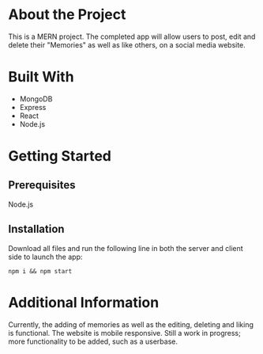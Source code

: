 # About the Project

This is a MERN project. The completed app will allow users to post, edit and delete their "Memories" as well as like others, on a social media website.

# Built With

- MongoDB
- Express
- React
- Node.js

# Getting Started

## Prerequisites

Node.js

## Installation

Download all files and run the following line in both the server and client side to launch the app:
```
npm i && npm start
```

# Additional Information

Currently, the adding of memories as well as the editing, deleting and liking is functional.
The website is mobile responsive.
Still a work in progress; more functionality to be added, such as a userbase.
